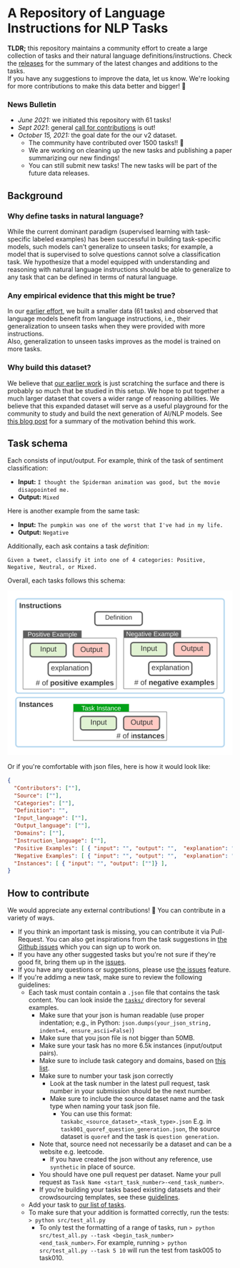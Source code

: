 # A Repository of Language Instructions for NLP Tasks 

**TLDR;** this repository maintains a community effort to create a large collection of tasks and their natural language definitions/instructions. 
Check the [releases](https://github.com/allenai/natural-instructions-expansion/releases) for the summary of the latest changes and additions to the tasks.  
If you have any suggestions to improve the data, let us know. We're looking for more contributions to make this data better and bigger! 🙌  

### News Bulletin
 - *June 2021:* we initiated this repository with 61 tasks! 
 - *Sept 2021*: general [call for contributions](https://medium.com/ai2-blog/call-for-contributions-a-community-driven-repository-of-natural-language-instructions-9d3f24d5a9db) is out! 
 - *October 15, 2021:* the goal date for the our v2 dataset. 
   - The community have contributed over 1500 tasks!! 🎉   
   - We are working on cleaning up the new tasks and publishing a paper summarizing our new findings! 
   - You can still submit new tasks! The new tasks will be part of the future data releases.   


## Background 
### Why define tasks in natural language?
While the current dominant paradigm (supervised learning with task-specific labeled examples) has been successful in building task-specific models, such models can't generalize to unseen tasks; for example, a model that is supervised to solve questions cannot solve a classification task. 
We hypothesize that a model equipped with understanding and reasoning with natural language instructions should be able to generalize to any task that can be defined in terms of natural language.

### Any empirical evidence that this might be true?
In our [earlier effort](https://arxiv.org/abs/2104.08773), we built a smaller data (61 tasks) and 
observed that language models benefit from language instructions, i.e., their generalization to unseen tasks when they were provided with more instructions.  
Also, generalization to unseen tasks improves as the model is trained on more tasks.

### Why build this dataset?  
We believe that [our earlier work](https://arxiv.org/abs/2104.08773) is just scratching the surface and there is probably so much that be studied in this setup.
We hope to put together a much larger dataset that covers a wider range of reasoning abilities. 
We believe that this expanded dataset will serve as a useful playground for the community to study and build the next generation of AI/NLP models.
See [this blog post](https://medium.com/ai2-blog/call-for-contributions-a-community-driven-repository-of-natural-language-instructions-9d3f24d5a9db) for a summary of the motivation behind this work.


## Task schema  
Each consists of input/output. For example, think of the task of sentiment classification:  
 - **Input:** `I thought the Spiderman animation was good, but the movie disappointed me.`
 - **Output:** `Mixed` 

Here is another example from the same task: 
 - **Input:** `The pumpkin was one of the worst that I've had in my life.` 
 - **Output:**  `Negative`  

Additionally, each ask contains a task *definition*: 
```
Given a tweet, classify it into one of 4 categories: Positive, Negative, Neutral, or Mixed.
``` 

Overall, each tasks follows this schema:
 
![](doc/schema-simplified.svg ) 

Or if you're comfortable with json files, here is how it would look like: 
```json 
{
  "Contributors": [""],
  "Source": [""],
  "Categories": [""],
  "Definition": "",
  "Input_language": [""], 
  "Output_language": [""], 
  "Domains": [""], 
  "Instruction_language": [""], 
  "Positive Examples": [ { "input": "", "output": "",  "explanation": ""} ], 
  "Negative Examples": [ { "input": "", "output": "",  "explanation": ""} ],
  "Instances": [ { "input": "", "output": [""]} ],
}
```

## How to contribute 
We would appreciate any external contributions! 🙏 You can contribute in a variety of ways. 
 - If you think an important task is missing, you can contribute it via Pull-Request.  You can also get inspirations from the task suggestions in [the Github issues](https://github.com/allenai/natural-instructions-expansion/issues?q=is%3Aissue+is%3Aopen+label%3Atask-suggestion) which you can sign up to work on. 
 - If you have any other suggested tasks but you're not sure if they're good fit, bring them up in the [issues](https://github.com/allenai/natural-instructions-expansion/issues).  
 - If you have any questions or suggestions, please use [the issues](https://github.com/allenai/natural-instructions-expansion/issues) feature.  
 - If you're addimg a new task, make sure to review the following guidelines: 
    * Each task must contain contain a `.json` file that contains the task content. You can look inside the [`tasks/`](tasks) directory for several examples.  
       * Make sure that your json is human readable (use proper indentation; e.g., in Python: `json.dumps(your_json_string, indent=4, ensure_ascii=False)`)   
       * Make sure that you json file is not bigger than 50MB. 
       * Make sure your task has no more 6.5k instances (input/output pairs).
       * Make sure to include task category and domains, based on [this list](doc/task-hierarchy.md). 
       * Make sure to number your task json correctly 
          * Look at the task number in the latest pull request, task number in your submission should be the next number. 
          * Make sure to include the source dataset name and the task type when naming your task json file. 
             * You can use this format: `taskabc_<source_dataset>_<task_type>.json` E.g. in `task001_quoref_question_generation.json`, the source dataset is `quoref` and the task is `question generation`. 
       * Note that, source need not necessarily be a dataset and can be a website e.g. leetcode. 
          * If you have created the json without any reference, use `synthetic` in place of source.
       * You should have one pull request per dataset. Name your pull request as `Task Name <start_task_number>-<end_task_number>`.
       * If you're building your tasks based existing datasets and their crowdsourcing templates, see these [guidelines](doc/crowdsourcing.md). 
    * Add your task to [our list of tasks](tasks/README.md).
    * To make sure that your addition is formatted correctly, run the tests: `> python src/test_all.py`
       * To only test the formatting of a range of tasks, run `> python src/test_all.py --task <begin_task_number> <end_task_number>`. For example, running `> python src/test_all.py --task 5 10` will run the test from task005 to task010.


